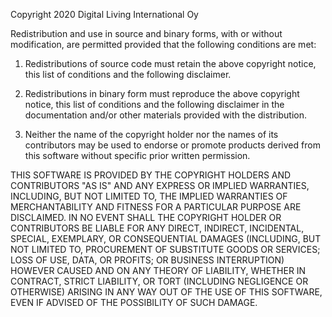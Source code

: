 Copyright 2020 Digital Living International Oy

Redistribution and use in source and binary forms, with or without 
modification, are permitted provided that the following conditions are met:

1. Redistributions of source code must retain the above copyright notice, this 
list of conditions and the following disclaimer.

2. Redistributions in binary form must reproduce the above copyright notice, 
this list of conditions and the following disclaimer in the documentation 
and/or other materials provided with the distribution.

3. Neither the name of the copyright holder nor the names of its contributors 
may be used to endorse or promote products derived from this software without 
specific prior written permission.

THIS SOFTWARE IS PROVIDED BY THE COPYRIGHT HOLDERS AND CONTRIBUTORS "AS IS"
AND ANY EXPRESS OR IMPLIED WARRANTIES, INCLUDING, BUT NOT LIMITED TO, THE 
IMPLIED WARRANTIES OF MERCHANTABILITY AND FITNESS FOR A PARTICULAR PURPOSE 
ARE DISCLAIMED. IN NO EVENT SHALL THE COPYRIGHT HOLDER OR CONTRIBUTORS BE 
LIABLE FOR ANY DIRECT, INDIRECT, INCIDENTAL, SPECIAL, EXEMPLARY, OR 
CONSEQUENTIAL DAMAGES (INCLUDING, BUT NOT LIMITED TO, PROCUREMENT OF 
SUBSTITUTE GOODS OR SERVICES; LOSS OF USE, DATA, OR PROFITS; OR BUSINESS 
INTERRUPTION) HOWEVER CAUSED AND ON ANY THEORY OF LIABILITY, WHETHER IN 
CONTRACT, STRICT LIABILITY, OR TORT (INCLUDING NEGLIGENCE OR OTHERWISE) 
ARISING IN ANY WAY OUT OF THE USE OF THIS SOFTWARE, EVEN IF ADVISED OF THE 
POSSIBILITY OF SUCH DAMAGE.